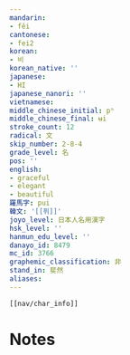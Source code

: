 ```yaml
---
mandarin:
- fěi
cantonese:
- fei2
korean:
- 비
korean_native: ''
japanese:
- HI
japanese_nanori: ''
vietnamese:
middle_chinese_initial: pʰ
middle_chinese_final: ʉi
stroke_count: 12
radical: 文
skip_number: 2-8-4
grade_level: 名
pos: ''
english:
- graceful
- elegant
- beautiful
羅馬字: pui
韓文: '[[퓌]]'
joyo_level: 日本人名用漢字
hsk_level: ''
hanmun_edu_level: ''
danayo_id: 8479
mc_id: 3766
graphemic_classification: 非
stand_in: 斐然
aliases:
---
```

```meta-bind-embed
[[nav/char_info]]
```

# Notes
